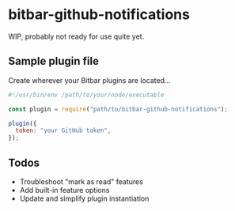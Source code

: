 # bitbar-github-notifications

WIP, probably not ready for use quite yet.

## Sample plugin file

Create wherever your Bitbar plugins are located...

```js
#!/usr/bin/env /path/to/your/node/executable

const plugin = require("path/to/bitbar-github-notifications");

plugin({
  token: "your GitHub token",
});
```

## Todos

- Troubleshoot "mark as read" features
- Add built-in feature options
- Update and simplify plugin instantiation
